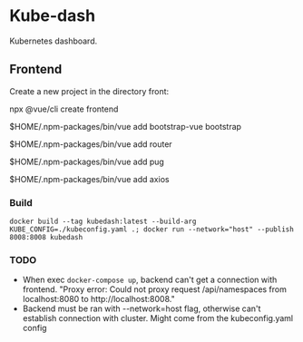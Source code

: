 Kube-dash
=========
Kubernetes dashboard.

Frontend
--------

Create a new project in the directory front:

npx @vue/cli create frontend

$HOME/.npm-packages/bin/vue add bootstrap-vue bootstrap

$HOME/.npm-packages/bin/vue add router

$HOME/.npm-packages/bin/vue add pug

$HOME/.npm-packages/bin/vue add axios

### Build

`docker build --tag kubedash:latest --build-arg KUBE_CONFIG=./kubeconfig.yaml .; docker run --network="host" --publish 8008:8008 kubedash`

### TODO

- When exec `docker-compose up`, backend can't get a connection with frontend. "Proxy error: Could not proxy request /api/namespaces from localhost:8080 to http://localhost:8008."
- Backend must be ran with --network=host flag, otherwise can't establish connection with cluster. Might come from the kubeconfig.yaml config


